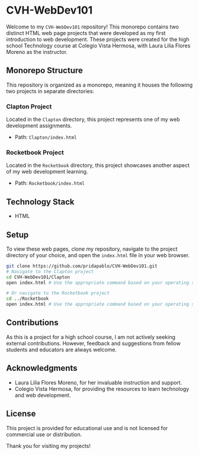 # CVH-WebDev101

Welcome to my `CVH-WebDev101` repository! This monorepo contains two distinct HTML web page projects that were developed as my first introduction to web development. These projects were created for the high school Technology course at Colegio Vista Hermosa, with Laura Lilia Flores Moreno as the instructor.

## Monorepo Structure

This repository is organized as a monorepo, meaning it houses the following two projects in separate directories:

### Clapton Project
Located in the `Clapton` directory, this project represents one of my web development assignments.

- Path: `Clapton/index.html`

### Rocketbook Project
Located in the `Rocketbook` directory, this project showcases another aspect of my web development learning.

- Path: `Rocketbook/index.html`

## Technology Stack

- HTML

## Setup

To view these web pages, clone my repository, navigate to the project directory of your choice, and open the `index.html` file in your web browser.

```bash
git clone https://github.com/pridapablo/CVH-WebDev101.git
# Navigate to the Clapton project
cd CVH-WebDev101/Clapton
open index.html # Use the appropriate command based on your operating system

# Or navigate to the Rocketbook project
cd ../Rocketbook
open index.html # Use the appropriate command based on your operating system
```

## Contributions

As this is a project for a high school course, I am not actively seeking external contributions. However, feedback and suggestions from fellow students and educators are always welcome.

## Acknowledgments

- Laura Lilia Flores Moreno, for her invaluable instruction and support.
- Colegio Vista Hermosa, for providing the resources to learn technology and web development.

## License

This project is provided for educational use and is not licensed for commercial use or distribution.

Thank you for visiting my projects!
